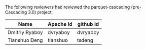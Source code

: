 <!--
  ~ Licensed to the Apache Software Foundation (ASF) under one
  ~ or more contributor license agreements.  See the NOTICE file
  ~ distributed with this work for additional information
  ~ regarding copyright ownership.  The ASF licenses this file
  ~ to you under the Apache License, Version 2.0 (the
  ~ "License"); you may not use this file except in compliance
  ~ with the License.  You may obtain a copy of the License at
  ~
  ~   http://www.apache.org/licenses/LICENSE-2.0
  ~
  ~ Unless required by applicable law or agreed to in writing,
  ~ software distributed under the License is distributed on an
  ~ "AS IS" BASIS, WITHOUT WARRANTIES OR CONDITIONS OF ANY
  ~ KIND, either express or implied.  See the License for the
  ~ specific language governing permissions and limitations
  ~ under the License.
  -->

The following reviewers had reviewed the parquet-cascading (pre-Cascading 3.0) project:

| Name               | Apache Id  | github id   |
|--------------------|------------|-------------|
| Dmitriy Ryaboy     | dvryaboy   | dvryaboy    |
| Tianshuo Deng      | tianshuo   | tsdeng      |


